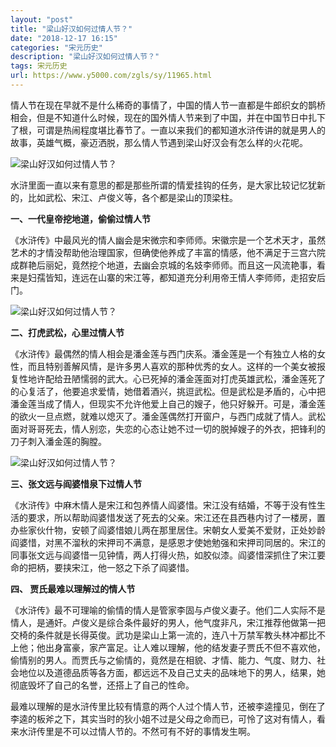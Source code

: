 ```yaml
---
layout: "post"
title: "梁山好汉如何过情人节？"
date: "2018-12-17 16:15"
categories: "宋元历史"
description: "梁山好汉如何过情人节？"
tags: 宋元历史
url: https://www.y5000.com/zgls/sy/11965.html
---
```






情人节在现在早就不是什么稀奇的事情了，中国的情人节一直都是牛郎织女的鹊桥相会，但是不知道什么时候，现在的国外情人节来到了中国，并在中国节日中扎下了根，可谓是热闹程度堪比春节了。一直以来我们的都知道水浒传讲的就是男人的故事，英雄气概，豪迈洒脱，那么情人节遇到梁山好汉会有怎么样的火花呢。

![梁山好汉如何过情人节？](/uploads/allimg/170123/6-1F12316331cN.JPG)

水浒里面一直以来有意思的都是那些所谓的情爱挂钩的任务，是大家比较记忆犹新的，比如武松、宋江、卢俊义等，各个都是梁山的顶梁柱。

**一、一代皇帝挖地道，偷偷过情人节**

《水浒传》中最风光的情人幽会是宋微宗和李师师。宋徽宗是一个艺术天才，虽然艺术的才情没帮助他治理国家，但确使他养成了丰富的情感，他不满足于三宫六院成群艳后丽妃，竟然挖个地道，去幽会京城的名妓李师师。而且这一风流艳事，看来是妇孺皆知，连远在山寨的宋江等，都知道充分利用帝王情人李师师，走招安后门。

![梁山好汉如何过情人节？](/uploads/allimg/170123/6-1F123163454557.JPG)

**二、打虎武松，心里过情人节**

《水浒传》最偶然的情人相会是潘金莲与西门庆系。潘金莲是一个有独立人格的女性，而且特别善解风情，是许多男人喜欢的那种优秀的女人。这样的一个美女被报复性地许配给丑陋懦弱的武大。心已死掉的潘金莲面对打虎英雄武松，潘金莲死了的心复活了，他要追求爱情，她借着酒兴，挑逗武松。但是武松是矛盾的，心中把潘金莲当成了情人，但现实不允许他爱上自己的嫂子，他只好躲开。可是，潘金莲的欲火一旦点燃，就难以熄灭了。潘金莲偶然打开窗户，与西门成就了情人。武松面对哥哥死去，情人别恋，失恋的心态让她不过一切的脱掉嫂子的外衣，把锋利的刀子刺入潘金莲的胸膛。

![梁山好汉如何过情人节？](/uploads/allimg/170123/6-1F123163540I6.JPG)

**三、张文远与阎婆惜泉下过情人节**

《水浒传》中麻木情人是宋江和包养情人阎婆惜。宋江没有结婚，不等于没有性生活的要求，所以帮助阎婆惜发送了死去的父亲。宋江还在县西巷内讨了一楼房，置办些家伙什物，安顿了阎婆惜娘儿两在那里居住。宋朝女人爱美不爱财，正处妙龄阎婆惜，对黑不溜秋的宋押司不满意，是感恩才使她勉强和宋押司同居的。宋江的同事张文远与阎婆惜一见钟情，两人打得火热，如胶似漆。阎婆惜深抓住了宋江要命的把柄，要挟宋江，他一怒之下杀了阎婆惜。

**四、 贾氏最难以理解过的情人节**

《水浒传》最不可理喻的偷情的情人是管家李固与卢俊义妻子。他们二人实际不是情人，是通奸。卢俊义是综合条件最好的男人，他气度非凡，宋江推荐他做第一把交椅的条件就是长得英俊。武功是梁山上第一流的，连八十万禁军教头林冲都比不上他；他出身富豪，家产富足。让人难以理解，他的结发妻子贾氏不但不喜欢他，偷情别的男人。而贾氏与之偷情的，竟然是在相貌、才情、能力、气度、财力、社会地位以及道德品质等各方面，都远远不及自己丈夫的品味地下的男人，结果，她彻底毁坏了自己的名誉，还搭上了自己的性命。

最难以理解的是水浒传里比较有情意的两个人过个情人节，还被李逵撞见，倒在了李逵的板斧之下，其实当时的狄小姐不过是父母之命而已，可怜了这对有情人，看来水浒传里是不可以过情人节的。不然可有不好的事情发生啊。
